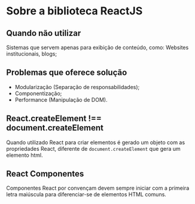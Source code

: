 # Sobre a biblioteca ReactJS

## Quando não utilizar

Sistemas que servem apenas para exibição de conteúdo, como: Websites institucionais, blogs;

## Problemas que oferece solução

* Modularização (Separação de responsabilidades);
* Componentização;
* Performance (Manipulação de DOM).

## React.createElement !== document.createElement

Quando utilizado React para criar elementos é gerado um objeto com as propriedades React, diferente de `document.createElement` que gera um elemento html.

## React Componentes

Componentes React por convençam devem sempre iniciar com a primeira letra maiúscula para diferenciar-se de elementos HTML comuns.